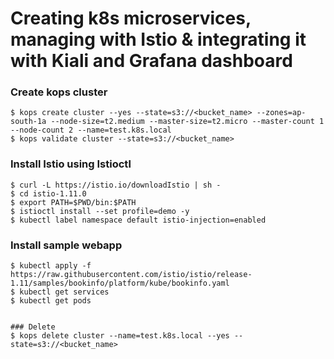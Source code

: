 # Creating k8s microservices, managing with Istio & integrating it with Kiali and Grafana dashboard

### Create kops cluster
```
$ kops create cluster --yes --state=s3://<bucket_name> --zones=ap-south-1a --node-size=t2.medium --master-size=t2.micro --master-count 1 --node-count 2 --name=test.k8s.local
$ kops validate cluster --state=s3://<bucket_name>
```
### Install Istio using Istioctl
```
$ curl -L https://istio.io/downloadIstio | sh -
$ cd istio-1.11.0
$ export PATH=$PWD/bin:$PATH
$ istioctl install --set profile=demo -y
$ kubectl label namespace default istio-injection=enabled
```
### Install sample webapp 
```
$ kubectl apply -f https://raw.githubusercontent.com/istio/istio/release-1.11/samples/bookinfo/platform/kube/bookinfo.yaml
$ kubectl get services
$ kubectl get pods


### Delete
$ kops delete cluster --name=test.k8s.local --yes --state=s3://<bucket_name>